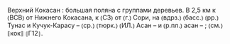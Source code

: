 ---
---

Верхний Кокасан
: большая поляна с группами деревьев. В 2,5 км к ⦅ВСВ⦆ от Нижнего Кокасана, к ⦅СЗ⦆ от ⦅г.⦆ Сори, на ⦅вдрз.⦆ ⦅басс.⦆ ⦅рр.⦆ Тунас и Кучук-Карасу – ⦅ср.⦆ ⦅тюрк.⦆ ⦅ИЛ.⦆ Асан – и ⦅р.пл.⦆ асан – ; ⦅см.⦆ ⟦кок⟧ ⦃Г12⦄.
